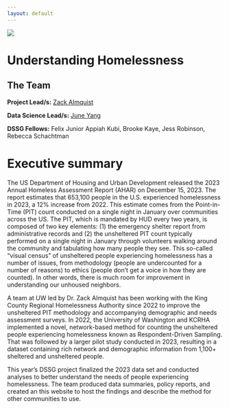 ```yaml
---
layout: default
---
```


<img src="{{ site.url }}{{ site.baseurl }}/assets/img/eScience.png">


# Understanding Homelessness

## The Team

**Project Lead/s:** [Zack Almquist](https://depts.washington.edu/zalmquist/)

**Data Science Lead/s:** [June Yang](https://escience.washington.edu/member/june-yang/)

**DSSG Fellows:** Felix Junior Appiah Kubi, Brooke Kaye, Jess Robinson, Rebecca Schachtman

# Executive summary

The US Department of Housing and Urban Development released the 2023 Annual Homeless Assessment Report (AHAR) on December 15, 2023. The report estimates that 653,100 people in the U.S. experienced homelessness in 2023, a 12% increase from 2022. This estimate comes from the Point-in-Time (PIT) count conducted on a single night in January over communities across the US. The PIT, which is mandated by HUD every two years, is composed of two key elements: (1) the emergency shelter report from administrative records and (2) the unsheltered PIT count typically performed on a single night in January through volunteers walking around the community and tabulating how many people they see. This so-called “visual census” of unsheltered people experiencing homelessness has a number of issues, from methodology (people are undercounted for a number of reasons) to ethics (people don’t get a voice in how they are counted). In other words, there is much room for improvement in understanding our unhoused neighbors.

A team at UW led by Dr. Zack Almquist has been working with the King County Regional Homelessness Authority since 2022 to improve the unsheltered PIT methodology and accompanying demographic and needs assessment surveys. In 2022, the University of Washington and KCRHA implemented a novel, network-based method for counting the unsheltered people experiencing homelessness known as Respondent-Driven Sampling. That was followed by a larger pilot study conducted in 2023, resulting in a dataset containing rich network and demographic information from 1,100+ sheltered and unsheltered people. 

This year’s DSSG project finalized the 2023 data set and conducted analyses to better understand the needs of people experiencing homelessness. The team produced data summaries, policy reports, and created an this website to host the findings and describe the method for other communities to use.
